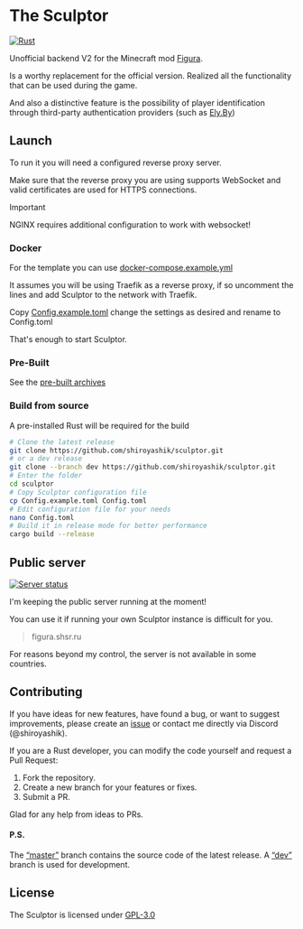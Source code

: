 # The Sculptor

[![Rust](https://github.com/shiroyashik/sculptor/actions/workflows/rust.yml/badge.svg?branch=master)](https://github.com/shiroyashik/sculptor/actions/workflows/rust.yml)

Unofficial backend V2 for the Minecraft mod [Figura](https://github.com/FiguraMC/Figura).

Is a worthy replacement for the official version. Realized all the functionality that can be used during the game.

And also a distinctive feature is the possibility of player identification through third-party authentication providers (such as [Ely.By](https://ely.by/))

## Launch

To run it you will need a configured reverse proxy server.

Make sure that the reverse proxy you are using supports WebSocket and valid certificates are used for HTTPS connections.

> [!IMPORTANT]
> NGINX requires additional configuration to work with websocket!

### Docker

For the template you can use [docker-compose.example.yml](docker-compose.example.yml)

It assumes you will be using Traefik as a reverse proxy, if so uncomment the lines and add Sculptor to the network with Traefik.

Copy [Config.example.toml](Config.example.toml) change the settings as desired and rename to Config.toml

That's enough to start Sculptor.

### Pre-Built

See the [pre-built archives](https://github.com/shiroyashik/sculptor/releases/latest)

### Build from source

A pre-installed Rust will be required for the build

```sh
# Clone the latest release
git clone https://github.com/shiroyashik/sculptor.git
# or a dev release
git clone --branch dev https://github.com/shiroyashik/sculptor.git
# Enter the folder
cd sculptor
# Copy Sculptor configuration file
cp Config.example.toml Config.toml
# Edit configuration file for your needs
nano Config.toml
# Build it in release mode for better performance
cargo build --release
```

## Public server

[![Server status](https://up.shsr.ru/api/badge/1/status?upLabel=Online&downLabel=Offline&label=Server+status)](https://up.shsr.ru/status/pub)

I'm keeping the public server running at the moment!

You can use it if running your own Sculptor instance is difficult for you.

> figura.shsr.ru

For reasons beyond my control, the server is not available in some countries.

## Contributing

If you have ideas for new features, have found a bug, or want to suggest improvements,
please create an [issue](https://github.com/shiroyashik/sculptor/issues)
or contact me directly via Discord (@shiroyashik).

If you are a Rust developer, you can modify the code yourself and request a Pull Request:

1. Fork the repository.
2. Create a new branch for your features or fixes.
3. Submit a PR.

Glad for any help from ideas to PRs.

#### P.S.

The [“master”](https://github.com/shiroyashik/sculptor/tree/master) branch contains the source code of the latest release. A [“dev”](https://github.com/shiroyashik/sculptor/tree/dev) branch is used for development.

## License

The Sculptor is licensed under [GPL-3.0](LICENSE)
